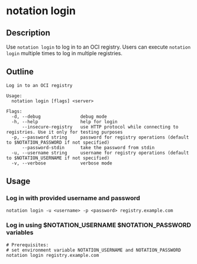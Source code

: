 # notation login

## Description

Use `notation login` to log in to an OCI registry. Users can execute `notation login` multiple times to log in multiple registries.

## Outline

```text
Log in to an OCI registry

Usage:
  notation login [flags] <server>

Flags:
  -d, --debug               debug mode
  -h, --help                help for login
      --insecure-registry   use HTTP protocol while connecting to registries. Use it only for testing purposes
  -p, --password string     password for registry operations (default to $NOTATION_PASSWORD if not specified)
      --password-stdin      take the password from stdin
  -u, --username string     username for registry operations (default to $NOTATION_USERNAME if not specified)
  -v, --verbose             verbose mode
```

## Usage

### Log in with provided username and password

```shell
notation login -u <username> -p <password> registry.example.com
```

### Log in using $NOTATION_USERNAME $NOTATION_PASSWORD variables

```shell
# Prerequisites:
# set environment variable NOTATION_USERNAME and NOTATION_PASSWORD
notation login registry.example.com
```
